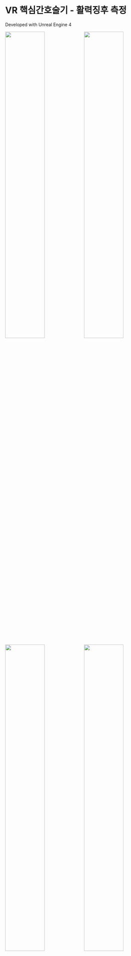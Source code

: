# VR 핵심간호술기 - 활력징후 측정

Developed with Unreal Engine 4

<img src="https://user-images.githubusercontent.com/92451281/210622522-cccd7b54-b6f9-48bd-baec-6d220ca730af.png" width="50%" height="50%"><img src="https://user-images.githubusercontent.com/92451281/210622578-05b40ed3-a9c0-4d29-9b78-d26f060a1090.png" width="50%" height="50%"><img src="https://user-images.githubusercontent.com/92451281/210623235-719727c4-c0f7-4ea8-968b-5780c11f2305.png" width="50%" height="50%"><img src="https://user-images.githubusercontent.com/92451281/210622627-49b02977-1b3d-4ddc-92b5-f03b26bc2777.png" width="50%" height="50%"><img src="https://user-images.githubusercontent.com/92451281/210623368-7623bbb4-ab4b-4fe2-b00d-3b2204798df0.png" width="50%" height="50%"><img src="https://user-images.githubusercontent.com/92451281/210622711-19251e30-5fe8-4365-89b4-10a7feeb4c4c.png" width="50%" height="50%"><img src="https://user-images.githubusercontent.com/92451281/210622736-e715480e-01a9-4bc1-8e13-a7a882d9e99b.png" width="50%" height="50%"><img src="https://user-images.githubusercontent.com/92451281/210622783-162eb701-f49b-44b0-bf23-01a0d111b406.png" width="50%" height="50%">

### [시연동영상](https://youtu.be/kEmZCWIJWR0)
---
<핵심간호술기란?>   
한국간호교육평가원에서 제시한 간호사 직무수행 중 빈도와 중요도가 높은 간호술로서 간호사 양성 교육과정 중에 필수적으로 학습되고 성취되어야 할 기술을 의미합니다.

<활력징후 측정>   
핵심기본간호술 평가항목 중 활력징후 측정 컨텐츠를 Unreal Engine 4 로 개발하였습니다.   
Oculus Quest2를 사용하여 VR 컨텐츠로 학습할 수 있습니다.

---
<오류 해결>   

**1. AudioManager 오류 문제 (메시지 로그)**   

버그 현상 : 콘텐츠에서 소리도 나지 않을 뿐만 아니라, 콘텐츠 진행 후 끝내는 동안 메시지 로그에 오류가 많이 쌓이는 현상 발생   
해결 방법 : 퍼시스턴트 레벨로 설정을 한 Start_Content 레벨에 AudioManager를 추가해 줌으로써 해결할 수 있었습니다. (그림 1 참고)   
![image](https://user-images.githubusercontent.com/92451281/213636259-4d60ea97-13e6-404d-a997-9988bf33f81d.png)   
(그림 1)   

**2. 간헐적으로 전자체온계의 뚜껑이 날아다니는 현상**   

버그 현상 : 전자체온계의 뚜껑을 제거하는 부분에서 뚜껑을 제거하게 되면 제거 후 뚜껑이 간헐적으로 날아다니는 현상 발생   
해결 방법 : 전자체온계의 뚜껑제거를 구현하는 부분에서 Bool 변수인 Is Ready To Cap Remove를 True로 설정한 후 제거 될때 Is Ready To Cap Remove를 다시 False로 설정을 해주지 않았기 때문에 오류가 생기게 되었습니다.   
따라서 저는 뚜껑 제거 조건을 모두 만족 시킨 후에 Is Ready To Cap Remove 변수를 False로 설정 해주었습니다. (그림 2 참고)   
![image](https://user-images.githubusercontent.com/92451281/213636674-7c6b47a2-fe65-4df1-a690-96efebca9704.png)   
(그림 2)   

**3. 음성부분 스크립트 잘못 작성**   

버그 현상 : 버그현상은 없지만 딜레이를 사용할 경우 효율이 떨어질 것으로 판단   
해결 방법 : Pawn의 On Speak Success 이벤트 디스패처를 사용하고, Activate Microphone 이벤트를 사용하였습니다. (그림 3 참고)   
![image](https://user-images.githubusercontent.com/92451281/213640592-83f79243-62a8-45d3-99fa-aa9c4eadc47c.png)   
(그림 3)   

**4. 오브젝트들이 TrashCan에 넣어졌을 때 오류 스크립트가 나타나지 않는 현상**  

버그 현상 : 이 콘텐츠에서는 소독솜, 탐침 덮개 만이 폐기될 수 있는 오브젝트인데, 체온계 등을 넣을 때 오류 스크립트가 나타나지 않는 현상   
해결 방법 : TrashCanCollision을 만들어서 StaticMesh에 Polluted라는 이름으로 Component Tag를 추가해 주었습니다.      TrashCanCollision를 추가해주었습니다. (그림 4 참고)   
그리고, Collision 타입을 바꾸는 이벤트를 만들어서 상황에 따라 이벤트를 사용해 주었습니다. (그림 5 참고)   
![image](https://user-images.githubusercontent.com/92451281/213640990-be455d82-1075-4773-8c9a-7926c420db13.png)   
(그림 4)   
![image](https://user-images.githubusercontent.com/92451281/213641003-6eb63d93-5155-45ed-bbb2-034d3eacc6ad.png)   
(그림 5)   

**5. 혈압계 눈금 조절 잘못 구현**   

버그 현상 : 혈압계를 열고 나서 서서히 바늘이 내려가는 것을 구현해야 하는데 잘못 이해하여, 트랙패드를 내리고 있을 때만, 눈금이 내려가게 하였음.   
해결 방법 : 기존의 TrackPad를 통한 눈금을 조절하는 것이 아닌, (그림 6) 과 같이 타임라인으로 이벤트를 만들어, 혈압계 Bulb를 열었을 때, 서서히 눈금이 자동으로 내려가게 구현하였습니다.   
![image](https://user-images.githubusercontent.com/92451281/213641341-8ccad9ef-8db8-4ccc-aea0-2003a563830c.png)   
(그림 6)   

**6. 전자체온계 뚜껑 열기 부분에서 떨어트린 후 ReturnPoint에서의 인터랙션 오류**   

버그 현상 : 전자체온계의 뚜껑을 여는 부분에서 전자체온계를 떨어트리면, ReturnPoint로 돌아오게 되는데, 여기서 전자체온계를 잡으려 하면 전자체온계가 잡히는 것이 아닌 전자체온계의 뚜껑이 열리게 되는 오류   
해결 방법 : 기존에는 전자체온계가 ReturnPoint로 돌아올 때, 처음 전자체온계가 놓여 있던 방향이 아닌 반대 방향으로(뚜껑이 플레이어 쪽을 향함) 놓이게 되었습니다. 또한 기존에 전자체온계의 몸통부분만 인터랙션 할 수 있도록 설정해 놓았기 때문에, 뚜껑이 열리는 현상이 생긴 것 입니다. 따라서 ReturnPoint의 Z 회전을 180도 돌려줌으로써 이러한 문제가 간단하게 해결 되었습니다. (그림 7 참고)   
![image](https://user-images.githubusercontent.com/92451281/213641798-75c15e1a-d081-4008-b5f0-1fd9557f29f1.png)   
(그림 7)   

**7. 혈압계 부분 검지 버튼을 계속 누르면 Cuff가 계속 커지는 현상**   

버그 현상: 검지 버튼을 누르면 혈압계 Cuff 스케일이 커지는 부분에서 160 ~ 200 사이에 이미 도달 했는데도, 검지 버튼을 계속 누르면 Cuff가 계속 커지는 현상   
해결 방법 : 혈압계 Cuff 스케일을 조정하는 이벤트에서 Boolean 변수 IsReadyToCuffScale을 추가형 True 일 때만, 커질 수 있도록 바꾸어 주었습니다. 혈압계 눈금이 160~200에 도달했다면 IsReadyToCuffScale을 False로 변경해주도록 하였습니다.(그림 8 참고)   
![image](https://user-images.githubusercontent.com/92451281/213642191-831d236c-39a6-45b9-91b6-d8d5a99bee7b.png)   
(그림 8)   
